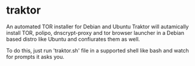 # traktor
An automated TOR installer for Debian and Ubuntu
Traktor will autamically install TOR, polipo, dnscrypt-proxy and tor browser launcher in a Debian based distro like Ubuntu and confiurates them as well.

To do this, just run 'traktor.sh' file in a supported shell like bash and watch for prompts it asks you.
